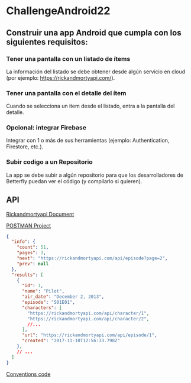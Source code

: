 # ChallengeAndroid22

## Construir una app Android que cumpla con los siguientes requisitos:

### Tener una pantalla con un listado de ítems

La información del listado se debe obtener desde algún servicio en cloud
(por ejemplo: https://rickandmortyapi.com/).

### Tener una pantalla con el detalle del ítem

Cuando se selecciona un item desde el listado, entra a la pantalla del detalle.

### Opcional: integrar Firebase

Integrar con 1 o más de sus herramientas (ejemplo: Authentication, Firestore, etc.).

### Subir codigo a un Repositorio

La app se debe subir a algún repositorio para que los desarrolladores de Betterfly
puedan ver el código (y compilarlo si quieren).

## API

[Rickandmortyapi Document](https://rickandmortyapi.com/documentation/#get-all-episodes)

[POSTMAN Project](https://www.postman.com/fosella/workspace/challenge-android)

```json lines
{
  "info": {
    "count": 51,
    "pages": 3,
    "next": "https://rickandmortyapi.com/api/episode?page=2",
    "prev": null
  },
  "results": [
    {
      "id": 1,
      "name": "Pilot",
      "air_date": "December 2, 2013",
      "episode": "S01E01",
      "characters": [
        "https://rickandmortyapi.com/api/character/1",
        "https://rickandmortyapi.com/api/character/2",
        //...
      ],
      "url": "https://rickandmortyapi.com/api/episode/1",
      "created": "2017-11-10T12:56:33.798Z"
    },
    // ...
  ]
}
```

[Conventions code](https://kotlinlang.org/docs/coding-conventions.html#documentation-comments) 
